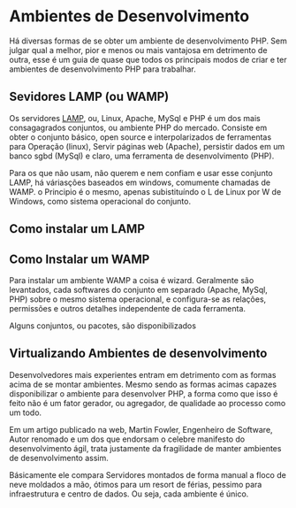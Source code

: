 # Ambientes de Desenvolvimento

Há diversas formas de se obter um ambiente de desenvolvimento PHP. Sem julgar qual a melhor, pior e menos ou mais vantajosa em detrimento de outra, esse é um guia de quase que todos os principais modos de criar e ter ambientes de desenvolvimento PHP para trabalhar.

## Sevidores LAMP (ou WAMP)

Os servidores [LAMP](https://pt.wikipedia.org/wiki/LAMP), ou, Linux, Apache, MySql e PHP é um dos mais consagagrados conjuntos, ou ambiente PHP do mercado. Consiste em obter o conjunto básico, open source e interpolarizados de ferramentas para Operação (linux), Servir páginas web (Apache), persistir dados em um banco sgbd (MySql) e claro, uma ferramenta de desenvolvimento (PHP).

Para os que não usam, não querem e nem confiam e usar esse conjunto LAMP, há váriasções baseados em windows, comumente chamadas de WAMP. o Principio é o mesmo, apenas subistituíndo o L de Linux por W de Windows, como sistema operacional do conjunto.

## Como instalar um LAMP

## Como Instalar um WAMP

Para instalar um ambiente WAMP a coisa é wizard. Geralmente são levantados, cada softwares do conjunto em separado (Apache, MySql, PHP) sobre o mesmo sistema operacional, e configura-se as relações, permissões e outros detalhes independente de cada ferramenta.

Alguns conjuntos, ou pacotes, são disponibilizados 

## Virtualizando Ambientes de desenvolvimento

Desenvolvedores mais experientes entram em detrimento com as formas acima de se montar ambientes. Mesmo sendo as formas acimas capazes disponibilizar o ambiente para desenvolver PHP, a forma como que isso é feito não é um fator gerador, ou agregador, de qualidade ao processo como um todo.

Em um artigo publicado na web, Martin Fowler, Engenheiro de Software, Autor renomado e um dos que endorsam o celebre manifesto do desenvolvimento ágil, trata justamente da fragilidade de manter ambientes de desenvolvimento assim.

Básicamente ele compara Servidores montados de forma manual a floco de neve moldados a mão, ótimos para um resort de férias, pessimo para infraestrutura e centro de dados. Ou seja, cada ambiente é único.


